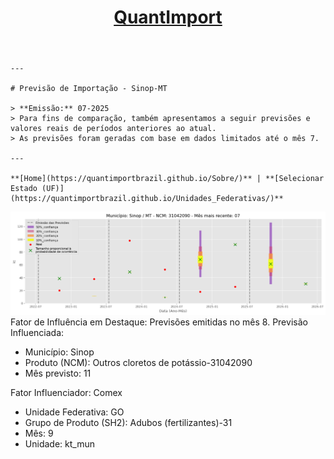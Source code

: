 <header>
        <h1><a href="https://quantimportbrazil.github.io/Sobre/">QuantImport</a></h1>
    </header>
    
    ---
    
    # Previsão de Importação - Sinop-MT
    
    > **Emissão:** 07-2025
    > Para fins de comparação, também apresentamos a seguir previsões e valores reais de períodos anteriores ao atual.
    > As previsões foram geradas com base em dados limitados até o mês 7.
    
    ---
    
    **[Home](https://quantimportbrazil.github.io/Sobre/)** | **[Selecionar Estado (UF)](https://quantimportbrazil.github.io/Unidades_Federativas/)**
    

![Gráfico de Previsão](31042090.png)
Fator de Influência em Destaque:
Previsões emitidas no mês 8.
Previsão Influenciada:
- Município: Sinop
- Produto (NCM): Outros cloretos de potássio-31042090 
- Mês previsto: 11


Fator Influenciador: Comex
- Unidade Federativa: GO
- Grupo de Produto (SH2): Adubos (fertilizantes)-31 
- Mês: 9
- Unidade: kt_mun






